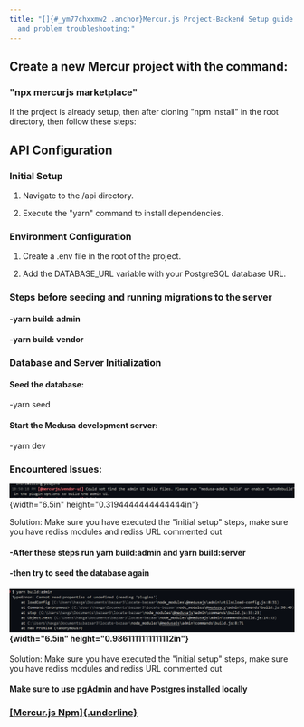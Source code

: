 ```yaml
---
title: "[]{#_ym77chxxmw2 .anchor}Mercur.js Project-Backend Setup guide
  and problem troubleshooting:"
---
```


## Create a new Mercur project with the command:

### "npx mercurjs marketplace"

If the project is already setup, then after cloning "npm install" in the
root directory, then follow these steps:

## API Configuration

### Initial Setup

1.  Navigate to the /api directory.

2.  Execute the "yarn" command to install dependencies.

### 

### Environment Configuration

1.  Create a .env file in the root of the project.

2.  Add the DATABASE_URL variable with your PostgreSQL database URL.

### Steps before seeding and running migrations to the server

#### -yarn build: admin 

#### -yarn build: vendor

### Database and Server Initialization

#### Seed the database:

-yarn seed

#### Start the Medusa development server:

-yarn dev

### Encountered Issues: 

![](/image1.jpg){width="6.5in"
height="0.3194444444444444in"}

Solution: Make sure you have executed the "initial setup" steps, make
sure you have rediss modules and rediss URL commented out

#### -After these steps run yarn build:admin and yarn build:server 

#### -then try to seed the database again

#### ![](/image2.png){width="6.5in" height="0.9861111111111112in"}

Solution: Make sure you have executed the "initial setup" steps, make
sure you have rediss modules and rediss URL commented out

#### Make sure to use pgAdmin and have Postgres installed locally

### [[Mercur.js Npm]{.underline}](https://www.npmjs.com/package/mercurjs?activeTab=code)
